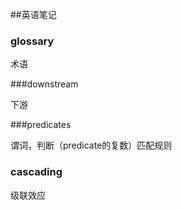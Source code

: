 ##英语笔记

### glossary

术语

###downstream 

下游

###predicates

谓词，判断（predicate的复数）匹配规则

### cascading

级联效应

